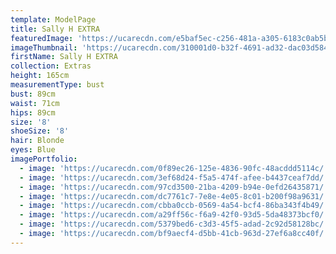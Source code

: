```yaml
---
template: ModelPage
title: Sally H EXTRA
featuredImage: 'https://ucarecdn.com/e5baf5ec-c256-481a-a305-6183c0ab5b5d/'
imageThumbnail: 'https://ucarecdn.com/310001d0-b32f-4691-ad32-dac03d58467f/'
firstName: Sally H EXTRA
collection: Extras
height: 165cm
measurementType: bust
bust: 89cm
waist: 71cm
hips: 89cm
size: '8'
shoeSize: '8'
hair: Blonde
eyes: Blue
imagePortfolio:
  - image: 'https://ucarecdn.com/0f89ec26-125e-4836-90fc-48acddd5114c/'
  - image: 'https://ucarecdn.com/3ef68d24-f5a5-474f-afee-b4437ceaf7dd/'
  - image: 'https://ucarecdn.com/97cd3500-21ba-4209-b94e-0efd26435871/'
  - image: 'https://ucarecdn.com/dc7761c7-7e8e-4e05-8c01-b200f98a9631/'
  - image: 'https://ucarecdn.com/cbba0ccb-0569-4a54-bcf4-86ba343f4b49/'
  - image: 'https://ucarecdn.com/a29ff56c-f6a9-42f0-93d5-5da48373bcf0/'
  - image: 'https://ucarecdn.com/5379bed6-c3d3-45f5-adad-2c92d58128bc/'
  - image: 'https://ucarecdn.com/bf9aecf4-d5bb-41cb-963d-27ef6a8cc40f/'
---
```


